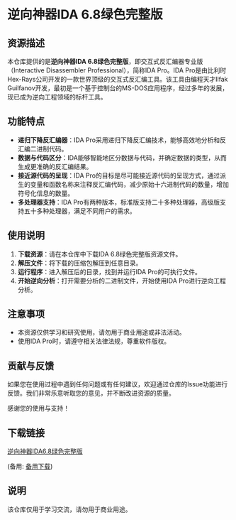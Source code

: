 # 逆向神器IDA 6.8绿色完整版

## 资源描述

本仓库提供的是**逆向神器IDA 6.8绿色完整版**，即交互式反汇编器专业版（Interactive Disassembler Professional），简称IDA Pro。IDA Pro是由比利时Hex-Rays公司开发的一款世界顶级的交互式反汇编工具。该工具由编程天才Ilfak Guilfanov开发，最初是一个基于控制台的MS-DOS应用程序，经过多年的发展，现已成为逆向工程领域的标杆工具。

## 功能特点

- **递归下降反汇编器**：IDA Pro采用递归下降反汇编技术，能够高效地分析和反汇编二进制代码。
- **数据与代码区分**：IDA能够智能地区分数据与代码，并确定数据的类型，从而生成更准确的反汇编结果。
- **接近源代码的呈现**：IDA Pro的目标是尽可能接近源代码的呈现方式，通过派生的变量和函数名称来注释反汇编代码，减少原始十六进制代码的数量，增加符号化信息的数量。
- **多处理器支持**：IDA Pro有两种版本，标准版支持二十多种处理器，高级版支持五十多种处理器，满足不同用户的需求。

## 使用说明

1. **下载资源**：请在本仓库中下载IDA 6.8绿色完整版资源文件。
2. **解压文件**：将下载的压缩包解压到任意目录。
3. **运行程序**：进入解压后的目录，找到并运行IDA Pro的可执行文件。
4. **开始逆向分析**：打开需要分析的二进制文件，开始使用IDA Pro进行逆向工程分析。

## 注意事项

- 本资源仅供学习和研究使用，请勿用于商业用途或非法活动。
- 使用IDA Pro时，请遵守相关法律法规，尊重软件版权。

## 贡献与反馈

如果您在使用过程中遇到任何问题或有任何建议，欢迎通过仓库的Issue功能进行反馈。我们非常乐意听取您的意见，并不断改进资源的质量。

感谢您的使用与支持！

## 下载链接
[逆向神器IDA6.8绿色完整版](https://pan.quark.cn/s/e8b0d3a21f94) 

(备用: [备用下载](https://pan.baidu.com/s/1md2xDLaCCZ2V0M7EZFez2g?pwd=1234))

## 说明

该仓库仅用于学习交流，请勿用于商业用途。

